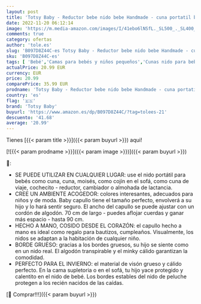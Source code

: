 ```yaml
---
layout: post
title: 'Totsy Baby - Reductor bebe nido bebe Handmade - cuna portatil bebe 90x50 cm Minky Algodon Carril azul claro'
date: 2022-11-20 06:12:14
image: 'https://m.media-amazon.com/images/I/41ebo6lNSfL._SL500_._SL400_.jpg'
comments: true
category: ofertas
author: 'tole.es'
slug: 'B097D8Z44C-es Totsy Baby - Reductor bebe nido bebe Handmade - cuna...'
sku: 'B097D8Z44C-es'
tags: [ 'Bebé','Camas para bebés y niños pequeños','Cunas nido para bebés','Dormitorio','Muebles para bebé','bebe','totsy baby','🇪🇸', ]
actualPrice: 20.99 EUR
currency: EUR
price: 20.99
comparePrice: 35.99 EUR
prodname: 'Totsy Baby - Reductor bebe nido bebe Handmade - cuna portatil bebe 90x50 cm Minky Algodon Carril azul claro'
country: 'es'
flag: '🇪🇸'
brand: 'Totsy Baby'
buyurl: 'https://www.amazon.es/dp/B097D8Z44C/?tag=tolees-21'
descuento: '41.68'
average: '20.99'
---
```


Tienes [{{< param title >}}]({{< param buyurl >}}) aqui!

[![{{< param prodname >}}]({{< param image >}})]({{< param buyurl >}})

🔎:

- SE PUEDE UTILIZAR EN CUALQUIER LUGAR: use el nido portátil para bebés como cuna, cuna, moisés, como cojín en el sofá, como cuna de viaje, cochecito - reductor, cambiador o almohada de lactancia.
- CREE UN AMBIENTE ACOGEDOR: colores interesantes, adecuados para niños y de moda. Baby capullo tiene el tamaño perfecto, envolverá a su hijo y lo hará sentir seguro. El ancho del capullo se puede ajustar con un cordón de algodón. 70 cm de largo - puedes aflojar cuerdas y ganar más espacio - hasta 90 cm.
- HECHO A MANO, COSIDO DESDE EL CORAZÓN: el capullo hecho a mano es ideal como regalo para bautizos, cumpleaños. Visualmente, los nidos se adaptan a la habitación de cualquier niño.
- BORDE GRUESO: gracias a los bordes gruesos, su hijo se siente como en un nido real. El algodón transpirable y el minky cálido garantizan la comodidad.
- PERFECTO PARA EL INVIERNO: el material de visón grueso y cálido perfecto. En la cama supletoria o en el sofá, tu hijo yace protegido y calentito en el nido de bebé. Los bordes estables del nido de peluche protegen a los recién nacidos de las caídas.

[🛒 Comprar!!!]({{< param buyurl >}})
